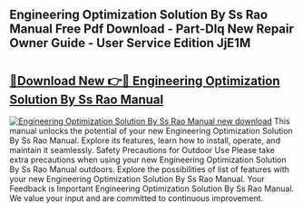 ## Engineering Optimization Solution By Ss Rao Manual Free Pdf Download - Part-DIq New Repair Owner Guide - User Service Edition JjE1M

# <h2><a href="http://bc71562.oget.top/?id=Engineering+Optimization+Solution+By+Ss+Rao+Manual">🔗Download New 👉🔴 Engineering Optimization Solution By Ss Rao Manual</a></h2>

[![Engineering Optimization Solution By Ss Rao Manual new download](https://i.imgur.com/5g1atiW.png)](http://bc71562.oget.top/?id=Engineering+Optimization+Solution+By+Ss+Rao+Manual)
This manual unlocks the potential of your new Engineering Optimization Solution By Ss Rao Manual. Explore its features, learn how to install, operate, and maintain it seamlessly. Safety Precautions for Outdoor Use Please take extra precautions when using your new Engineering Optimization Solution By Ss Rao Manual outdoors. Explore the possibilities of list of features with your new Engineering Optimization Solution By Ss Rao Manual. Your Feedback is Important Engineering Optimization Solution By Ss Rao Manual. We value your input and are committed to continuous improvement.
